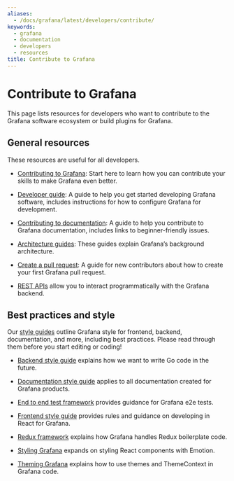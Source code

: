 ```yaml
---
aliases:
  - /docs/grafana/latest/developers/contribute/
keywords:
  - grafana
  - documentation
  - developers
  - resources
title: Contribute to Grafana
---
```


# Contribute to Grafana

This page lists resources for developers who want to contribute to the Grafana software ecosystem or build plugins for Grafana.

## General resources

These resources are useful for all developers.

- [Contributing to Grafana](https://github.com/grafana/grafana/blob/main/CONTRIBUTING.md): Start here to learn how you can contribute your skills to make Grafana even better.

- [Developer guide](https://github.com/grafana/grafana/blob/main/contribute/developer-guide.md): A guide to help you get started developing Grafana software, includes instructions for how to configure Grafana for development.

- [Contributing to documentation](https://github.com/grafana/grafana/blob/main/contribute/documentation.md): A guide to help you contribute to Grafana documentation, includes links to beginner-friendly issues.

- [Architecture guides](https://github.com/grafana/grafana/tree/main/contribute/architecture): These guides explain Grafana’s background architecture.

- [Create a pull request](https://github.com/grafana/grafana/blob/main/contribute/create-pull-request.md): A guide for new contributors about how to create your first Grafana pull request.

- [REST APIs](https://grafana.com/docs/grafana/next/http_api/) allow you to interact programmatically with the Grafana backend.

## Best practices and style

Our [style guides](https://github.com/grafana/grafana/tree/main/contribute/style-guides) outline Grafana style for frontend, backend, documentation, and more, including best practices. Please read through them before you start editing or coding!

- [Backend style guide](https://github.com/grafana/grafana/blob/main/contribute/style-guides/backend.md) explains how we want to write Go code in the future.

- [Documentation style guide](https://github.com/grafana/grafana/blob/main/contribute/style-guides/documentation-style-guide.md) applies to all documentation created for Grafana products.

- [End to end test framework](https://github.com/grafana/grafana/blob/main/contribute/style-guides/e2e.md) provides guidance for Grafana e2e tests.

- [Frontend style guide](https://github.com/grafana/grafana/blob/main/contribute/style-guides/frontend.md) provides rules and guidance on developing in React for Grafana.

- [Redux framework](https://github.com/grafana/grafana/blob/main/contribute/style-guides/redux.md) explains how Grafana handles Redux boilerplate code.

- [Styling Grafana](https://github.com/grafana/grafana/blob/main/contribute/style-guides/styling.md) expands on styling React components with Emotion.

- [Theming Grafana](https://github.com/grafana/grafana/blob/main/contribute/style-guides/themes.md) explains how to use themes and ThemeContext in Grafana code.
